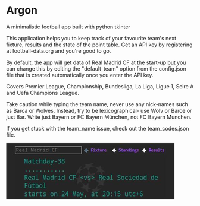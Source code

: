 # Argon
A minimalistic football app built with python tkinter

This application helps you to keep track of your favourite team's next
fixture, results and the state of the point table. Get an API key by
registering at football-data.org and you're good to go.

By default, the app will get data of Real Madrid CF at the start-up but you can
change this by editing the "default_team" option from the config.json file that
is created automatically once you enter the API key.

Covers Premier League, Championship, Bundesliga, La Liga, Ligue 1,
Seire A and Uefa Champions League.

Take caution while typing the team name, never use any nick-names such as Barca
or Wolves. Instead, try to be lexicographical- use Wolv or Barce or just Bar.
Write just Bayern or FC Bayern München, not FC Bayern Munchen.

If you get stuck with the team_name issue, check out the team_codes.json file.

![UI](./graphix/ui.jpg)
